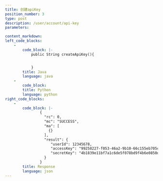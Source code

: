 ```yaml
---
title: 创建apiKey
position_number: 3
type: post
description: /user/account/api-key
parameters:

content_markdown:
left_code_blocks:
    -
        code_block: |-
            public String createApiKey(){


            }
        title: Java
        language: java
    -
        code_block:
        title: Python
        language: python
right_code_blocks:
    -
        code_block: |-
                {
                  "rc": 0,
                  "mc": "SUCCESS",
                  "ma": [
                    {}
                  ],
                  "result": {
                     "userId": 12345678,                                       //user id
                     "accessKey": "99258227-f053-46a2-9b10-66c155eb705c",      //加密key
                     "secretKey": "4b1839e11bf7a1c6de5f078bd9f4b6e0850da3cf"   //加密串
                  }
                }
        title: Response
        language: json
---
```

